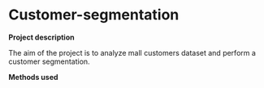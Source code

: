 # Customer-segmentation

**Project description** <br />

The aim of the project is to analyze mall customers dataset and perform a customer segmentation. 

**Methods used** <br />

